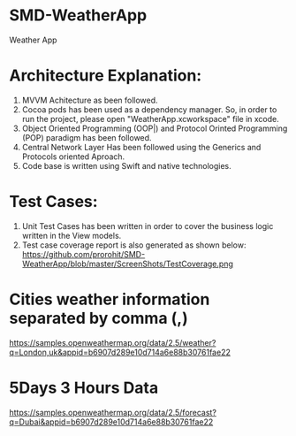 # SMD-WeatherApp
Weather App

# Architecture Explanation:
1. MVVM Achitecture as been followed.
2. Cocoa pods has been used as a dependency manager. So, in order to run the project, please open "WeatherApp.xcworkspace" file in xcode.
3. Object Oriented Programming (OOP|) and  Protocol Orinted Programming  (POP) paradigm has been followed.
4. Central Network Layer Has been followed using the Generics and Protocols oriented Aproach.
5. Code base is written using Swift and native technologies.

# Test Cases:
1. Unit Test Cases has been written in order to cover the business logic written in the View models.
2. Test case coverage report is also generated as shown below:
https://github.com/prorohit/SMD-WeatherApp/blob/master/ScreenShots/TestCoverage.png

# Cities weather information separated by comma (,)
https://samples.openweathermap.org/data/2.5/weather?q=London,uk&appid=b6907d289e10d714a6e88b30761fae22

# 5Days 3 Hours Data
https://samples.openweathermap.org/data/2.5/forecast?q=Dubai&appid=b6907d289e10d714a6e88b30761fae22
